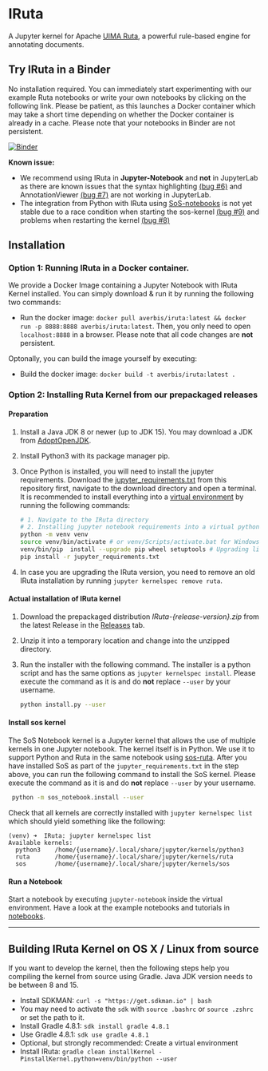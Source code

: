# IRuta
A Jupyter kernel for Apache [UIMA Ruta](https://uima.apache.org/ruta.html), a powerful rule-based engine for annotating documents.

## Try IRuta in a Binder
No installation required. You can immediately start experimenting with our example Ruta notebooks or write your own notebooks by clicking on the following link.
Please be patient, as this launches a Docker container which may take a short time depending on whether the Docker container is already in a cache. Please note that your notebooks in Binder are not persistent.

[![Binder](https://mybinder.org/badge_logo.svg)](https://mybinder.org/v2/gh/averbis/IRuta/HEAD)

**Known issue:** 
- We recommend using IRuta in **Jupyter-Notebook** and **not** in JupyterLab as there are known issues that the syntax highlighting [(bug #6)](https://github.com/averbis/IRuta/issues/6) and AnnotationViewer [(bug #7)](https://github.com/averbis/IRuta/issues/7) are not working in JupyterLab.
- The integration from Python with IRuta using [SoS-notebooks](https://vatlab.github.io/sos-docs/) is not yet stable due to a race condition when starting the sos-kernel [(bug #9)](https://github.com/averbis/IRuta/issues/9) and problems when restarting the kernel [(bug #8)](https://github.com/averbis/IRuta/issues/8)

## Installation
### Option 1: Running IRuta in a Docker container.
We provide a Docker Image containing a Jupyter Notebook with IRuta Kernel installed. You can simply download & run it by running the following two commands:
* Run the docker image: `docker pull averbis/iruta:latest && docker run -p 8888:8888 averbis/iruta:latest`. Then, you only need to open `localhost:8888` in a browser. Please note that all code changes are **not** persistent.

Optonally, you can build the image yourself by executing:
* Build the docker image: `docker build -t averbis/iruta:latest .`

### Option 2: Installing Ruta Kernel from our prepackaged releases
#### Preparation

1. Install a Java JDK 8 or newer (up to JDK 15). You may download a JDK from [AdoptOpenJDK](https://adoptopenjdk.net/).

2. Install Python3 with its package manager pip.

3. Once Python is installed, you will need to install the jupyter requirements. Download the [jupyter_requirements.txt](https://github.com/averbis/IRuta/blob/main/jupyter_requirements.txt) from this repository first, navigate to the download directory and open a terminal. It is recommended to install everything into a [virtual environment](https://docs.python.org/3/library/venv.html) by running the following commands:

    ```sh
    # 1. Navigate to the IRuta directory
    # 2. Installing jupyter notebook requirements into a virtual python environment
    python -m venv venv
    source venv/bin/activate # or venv/Scripts/activate.bat for Windows
    venv/bin/pip  install --upgrade pip wheel setuptools # Upgrading library managers in venv
    pip install -r jupyter_requirements.txt
    ```

4. In case you are upgrading the IRuta version, you need to remove an old IRuta installation by running `jupyter kernelspec remove ruta`. 

#### Actual installation of IRuta kernel

1. Download the prepackaged distribution *IRuta-{release-version}.zip* from the latest Release in the [Releases](https://github.com/averbis/IRuta/releases) tab. 

2. Unzip it into a temporary location and change into the unzipped directory.

3. Run the installer with the following command. The installer is a python script and has the same options as `jupyter kernelspec install`. Please execute the command as it is and do **not** replace `--user` by your username.

    ```sh
    python install.py --user
    ```

#### Install sos kernel
The SoS Notebook kernel is a Jupyter kernel that allows the use of multiple kernels in one Jupyter notebook. The kernel itself is in Python. We use it to support Python and Ruta in the same notebook using [sos-ruta](https://github.com/averbis/sos-ruta). After you have installed SoS as part of the `jupyter_requirements.txt` in the step above, you can run the following command to install the SoS kernel. Please execute the command as it is and do **not** replace `--user` by your username.


 ```sh
  python -m sos_notebook.install --user
 ```

Check that all kernels are correctly installed with `jupyter kernelspec list` which should yield something like the following:
```
(venv) ➜  IRuta: jupyter kernelspec list
Available kernels:
  python3    /home/{username}/.local/share/jupyter/kernels/python3
  ruta       /home/{username}/.local/share/jupyter/kernels/ruta
  sos        /home/{username}/.local/share/jupyter/kernels/sos
```

#### Run a Notebook
Start a notebook by executing `jupyter-notebook` inside the virtual environment. Have a look at the example notebooks and tutorials in [notebooks](notebooks/).


---
## Building IRuta Kernel on OS X / Linux from source
If you want to develop the kernel, then the following steps help you compiling the kernel from source using Gradle. Java JDK version needs to be between 8 and 15.

* Install SDKMAN: `curl -s "https://get.sdkman.io" | bash`
* You may need to activate the `sdk` with `source .bashrc` or `source .zshrc` or set the path to it.
* Install Gradle 4.8.1: `sdk install gradle 4.8.1`
* Use Gradle 4.8.1: `sdk use gradle 4.8.1`
* Optional, but strongly recommended: Create a virtual environment
* Install IRuta: `gradle clean installKernel -PinstallKernel.python=venv/bin/python --user` 

